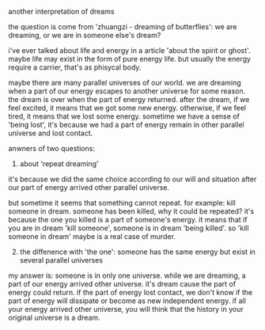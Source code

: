 another interpretation of dreams

the question is come from 'zhuangzi - dreaming of butterflies': we are dreaming, or we are in someone else's dream?

i've ever talked about life and energy in a article 'about the spirit or ghost'. maybe life may exist in the form of pure energy life. but usually the energy require a carrier, that's as phisycal body.

maybe there are many parallel universes of our world. we are dreaming when a part of our energy escapes to another universe for some reason. the dream is over when the part of energy returned. after the dream, if we feel excited, it means that we got some new energy. otherwise, if we feel tired, it means that we lost some energy. sometime we have a sense of 'being lost', it's because we had a part of energy remain in other parallel universe and lost contact.

anwners of two questions:

1) about 'repeat dreaming'

it's because we did the same choice according to our will and situation after our part of energy arrived other parallel universe.

but sometime it seems that something cannot repeat. for example: kill someone in dream. someone has been killed, why it could be repeated? it's because the one you killed is a part of someone's energy. it means that if you are in dream 'kill someone', someone is in dream 'being killed'. so 'kill someone in dream' maybe is a real case of murder.

2) the diffenence with 'the one': someone has the same energy but exist in several parallel universes

my answer is: someone is in only one universe. while we are dreaming, a part of our energy arrived other universe. it's dream cause the part of energy could return. if the part of energy lost contact, we don't know if the part of energy will dissipate or become as new independent energy. if all your energy arrived other universe, you will think that the history in your original universe is a dream.

